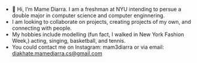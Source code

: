 - 👋 Hi, I’m Mame Diarra. I am a freshman at NYU intending to persue a double major in computer science and computer enginnering.
- I am looking to collaborate on projects, creating projects of my own, and connecting with people.
- My hobbies include modelling (fun fact, I walked in New York Fashion Week,) acting, singing, basketball, and tennis.
- You could contact me on Instagram: mam3diarra or via email: diakhate.mamediarra.cs@gmail.com
